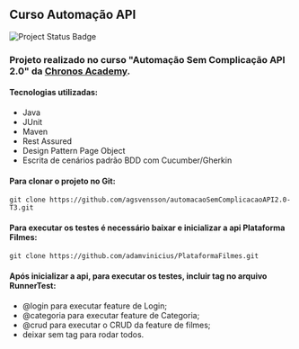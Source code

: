 ## Curso Automação API


![Project Status Badge](https://img.shields.io/badge/Status%20do%20projeto-Concluído-green)

### Projeto realizado no curso "Automação Sem Complicação API 2.0" da [Chronos Academy](https://chronosacademy.com.br/).

#### Tecnologias utilizadas:
- Java
- JUnit
- Maven
- Rest Assured
- Design Pattern Page Object
- Escrita de cenários padrão BDD com Cucumber/Gherkin


#### Para clonar o projeto no Git:
```
git clone https://github.com/agsvensson/automacaoSemComplicacaoAPI2.0-T3.git
```

#### Para executar os testes é necessário baixar e inicializar a api Plataforma Filmes:
```
git clone https://github.com/adamvinicius/PlataformaFilmes.git
```

#### Após inicializar a api, para executar os testes, incluir tag no arquivo RunnerTest:
- @login para executar feature de Login;
- @categoria para executar feature de Categoria;
- @crud para executar o CRUD da feature de filmes;
- deixar sem tag para rodar todos.
